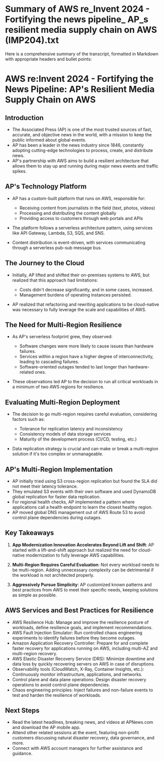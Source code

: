 # Summary of AWS re_Invent 2024 - Fortifying the news pipeline_ AP_s resilient media supply chain on AWS (IMP204).txt

Here is a comprehensive summary of the transcript, formatted in Markdown with appropriate headers and bullet points:

# AWS re:Invent 2024 - Fortifying the News Pipeline: AP's Resilient Media Supply Chain on AWS

## Introduction

- The Associated Press (AP) is one of the most trusted sources of fast, accurate, and objective news in the world, with a mission to keep the public informed about global events.
- AP has been a leader in the news industry since 1846, constantly adopting cutting-edge technologies to process, create, and distribute news.
- AP's partnership with AWS aims to build a resilient architecture that allows them to stay up and running during major news events and traffic spikes.

## AP's Technology Platform

- AP has a custom-built platform that runs on AWS, responsible for:
  - Receiving content from journalists in the field (text, photos, videos)
  - Processing and distributing the content globally
  - Providing access to customers through web portals and APIs

- The platform follows a serverless architecture pattern, using services like API Gateway, Lambda, S3, SQS, and SNS.
- Content distribution is event-driven, with services communicating through a serverless pub-sub message bus.

## The Journey to the Cloud

- Initially, AP lifted and shifted their on-premises systems to AWS, but realized that this approach had limitations:
  - Costs didn't decrease significantly, and in some cases, increased.
  - Management burdens of operating instances persisted.

- AP realized that refactoring and rewriting applications to be cloud-native was necessary to fully leverage the scale and capabilities of AWS.

## The Need for Multi-Region Resilience

- As AP's serverless footprint grew, they observed:
  - Software changes were more likely to cause issues than hardware failures.
  - Services within a region have a higher degree of interconnectivity, leading to cascading failures.
  - Software-oriented outages tended to last longer than hardware-related ones.

- These observations led AP to the decision to run all critical workloads in a minimum of two AWS regions for resilience.

## Evaluating Multi-Region Deployment

- The decision to go multi-region requires careful evaluation, considering factors such as:
  - Tolerance for replication latency and inconsistency
  - Consistency models of data storage services
  - Maturity of the development process (CI/CD, testing, etc.)

- Data replication strategy is crucial and can make or break a multi-region solution if it's too complex or unmanageable.

## AP's Multi-Region Implementation

- AP initially tried using S3 cross-region replication but found the SLA did not meet their latency tolerance.
- They emulated S3 events with their own software and used DynamoDB global replication for faster data replication.
- For regional health checks, AP implemented a pattern where applications call a health endpoint to learn the closest healthy region.
- AP moved global DNS management out of AWS Route 53 to avoid control plane dependencies during outages.

## Key Takeaways

1. **App Modernization Innovation Accelerates Beyond Lift and Shift**: AP started with a lift-and-shift approach but realized the need for cloud-native modernization to fully leverage AWS capabilities.

2. **Multi-Region Requires Careful Evaluation**: Not every workload needs to be multi-region. Adding unnecessary complexity can be detrimental if the workload is not architected properly.

3. **Aggressively Pursue Simplicity**: AP customized known patterns and best practices from AWS to meet their specific needs, keeping solutions as simple as possible.

## AWS Services and Best Practices for Resilience

- AWS Resilience Hub: Manage and improve the resilience posture of workloads, define resilience goals, and implement recommendations.
- AWS Fault Injection Simulator: Run controlled chaos engineering experiments to identify failures before they become outages.
- Amazon Application Recovery Controller: Prepare for and complete faster recovery for applications running on AWS, including multi-AZ and multi-region recovery.
- AWS Elastic Disaster Recovery Service (DRS): Minimize downtime and data loss by quickly recovering servers on AWS in case of disruptions.
- Observability tools (CloudWatch, X-Ray, Container Insights, etc.): Continuously monitor infrastructure, applications, and networks.
- Control plane and data plane operations: Design disaster recovery operations to avoid control plane dependencies.
- Chaos engineering principles: Inject failures and non-failure events to test and harden the resilience of workloads.

## Next Steps

- Read the latest headlines, breaking news, and videos at APNews.com and download the AP mobile app.
- Attend other related sessions at the event, featuring non-profit customers discussing natural disaster recovery, data governance, and more.
- Connect with AWS account managers for further assistance and guidance.
